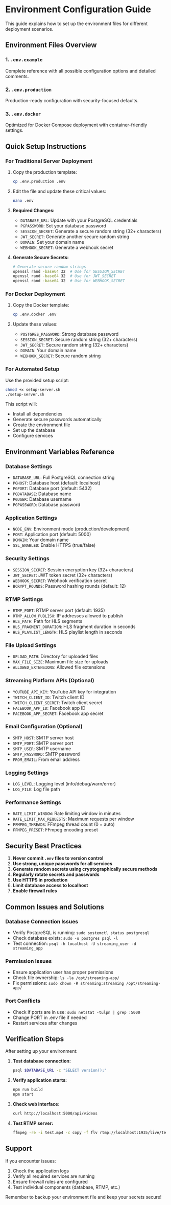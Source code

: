 # Environment Configuration Guide

This guide explains how to set up the environment files for different deployment scenarios.

## Environment Files Overview

### 1. `.env.example`
Complete reference with all possible configuration options and detailed comments.

### 2. `.env.production`
Production-ready configuration with security-focused defaults.

### 3. `.env.docker`
Optimized for Docker Compose deployment with container-friendly settings.

## Quick Setup Instructions

### For Traditional Server Deployment

1. Copy the production template:
   ```bash
   cp .env.production .env
   ```

2. Edit the file and update these critical values:
   ```bash
   nano .env
   ```

3. **Required Changes:**
   - `DATABASE_URL`: Update with your PostgreSQL credentials
   - `PGPASSWORD`: Set your database password
   - `SESSION_SECRET`: Generate a secure random string (32+ characters)
   - `JWT_SECRET`: Generate another secure random string
   - `DOMAIN`: Set your domain name
   - `WEBHOOK_SECRET`: Generate a webhook secret

4. **Generate Secure Secrets:**
   ```bash
   # Generate secure random strings
   openssl rand -base64 32  # Use for SESSION_SECRET
   openssl rand -base64 32  # Use for JWT_SECRET
   openssl rand -base64 32  # Use for WEBHOOK_SECRET
   ```

### For Docker Deployment

1. Copy the Docker template:
   ```bash
   cp .env.docker .env
   ```

2. Update these values:
   - `POSTGRES_PASSWORD`: Strong database password
   - `SESSION_SECRET`: Secure random string (32+ characters)
   - `JWT_SECRET`: Secure random string (32+ characters)
   - `DOMAIN`: Your domain name
   - `WEBHOOK_SECRET`: Secure random string

### For Automated Setup

Use the provided setup script:
```bash
chmod +x setup-server.sh
./setup-server.sh
```

This script will:
- Install all dependencies
- Generate secure passwords automatically
- Create the environment file
- Set up the database
- Configure services

## Environment Variables Reference

### Database Settings
- `DATABASE_URL`: Full PostgreSQL connection string
- `PGHOST`: Database host (default: localhost)
- `PGPORT`: Database port (default: 5432)
- `PGDATABASE`: Database name
- `PGUSER`: Database username
- `PGPASSWORD`: Database password

### Application Settings
- `NODE_ENV`: Environment mode (production/development)
- `PORT`: Application port (default: 5000)
- `DOMAIN`: Your domain name
- `SSL_ENABLED`: Enable HTTPS (true/false)

### Security Settings
- `SESSION_SECRET`: Session encryption key (32+ characters)
- `JWT_SECRET`: JWT token secret (32+ characters)
- `WEBHOOK_SECRET`: Webhook verification secret
- `BCRYPT_ROUNDS`: Password hashing rounds (default: 12)

### RTMP Settings
- `RTMP_PORT`: RTMP server port (default: 1935)
- `RTMP_ALLOW_PUBLISH`: IP addresses allowed to publish
- `HLS_PATH`: Path for HLS segments
- `HLS_FRAGMENT_DURATION`: HLS fragment duration in seconds
- `HLS_PLAYLIST_LENGTH`: HLS playlist length in seconds

### File Upload Settings
- `UPLOAD_PATH`: Directory for uploaded files
- `MAX_FILE_SIZE`: Maximum file size for uploads
- `ALLOWED_EXTENSIONS`: Allowed file extensions

### Streaming Platform APIs (Optional)
- `YOUTUBE_API_KEY`: YouTube API key for integration
- `TWITCH_CLIENT_ID`: Twitch client ID
- `TWITCH_CLIENT_SECRET`: Twitch client secret
- `FACEBOOK_APP_ID`: Facebook app ID
- `FACEBOOK_APP_SECRET`: Facebook app secret

### Email Configuration (Optional)
- `SMTP_HOST`: SMTP server host
- `SMTP_PORT`: SMTP server port
- `SMTP_USER`: SMTP username
- `SMTP_PASSWORD`: SMTP password
- `FROM_EMAIL`: From email address

### Logging Settings
- `LOG_LEVEL`: Logging level (info/debug/warn/error)
- `LOG_FILE`: Log file path

### Performance Settings
- `RATE_LIMIT_WINDOW`: Rate limiting window in minutes
- `RATE_LIMIT_MAX_REQUESTS`: Maximum requests per window
- `FFMPEG_THREADS`: FFmpeg thread count (0 = auto)
- `FFMPEG_PRESET`: FFmpeg encoding preset

## Security Best Practices

1. **Never commit `.env` files to version control**
2. **Use strong, unique passwords for all services**
3. **Generate random secrets using cryptographically secure methods**
4. **Regularly rotate secrets and passwords**
5. **Use HTTPS in production**
6. **Limit database access to localhost**
7. **Enable firewall rules**

## Common Issues and Solutions

### Database Connection Issues
- Verify PostgreSQL is running: `sudo systemctl status postgresql`
- Check database exists: `sudo -u postgres psql -l`
- Test connection: `psql -h localhost -U streaming_user -d streaming_app`

### Permission Issues
- Ensure application user has proper permissions
- Check file ownership: `ls -la /opt/streaming-app/`
- Fix permissions: `sudo chown -R streaming:streaming /opt/streaming-app/`

### Port Conflicts
- Check if ports are in use: `sudo netstat -tulpn | grep :5000`
- Change PORT in .env file if needed
- Restart services after changes

## Verification Steps

After setting up your environment:

1. **Test database connection:**
   ```bash
   psql $DATABASE_URL -c "SELECT version();"
   ```

2. **Verify application starts:**
   ```bash
   npm run build
   npm start
   ```

3. **Check web interface:**
   ```bash
   curl http://localhost:5000/api/videos
   ```

4. **Test RTMP server:**
   ```bash
   ffmpeg -re -i test.mp4 -c copy -f flv rtmp://localhost:1935/live/test
   ```

## Support

If you encounter issues:
1. Check the application logs
2. Verify all required services are running
3. Ensure firewall rules are configured
4. Test individual components (database, RTMP, etc.)

Remember to backup your environment file and keep your secrets secure!